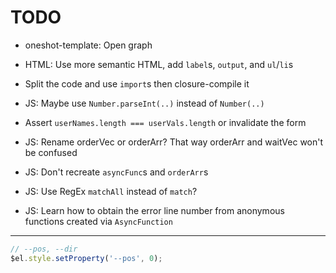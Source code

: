TODO
====

- oneshot-template: Open graph

- HTML: Use more semantic HTML, add `label`s, `output`, and `ul`/`li`s

- Split the code and use `import`s then closure-compile it

- JS: Maybe use `Number.parseInt(..)` instead of `Number(..)`

- Assert `userNames.length === userVals.length` or invalidate the form

- JS: Rename orderVec or orderArr? That way orderArr and waitVec won't be confused

- JS: Don't recreate `asyncFunc`s and `orderArr`s

- JS: Use RegEx `matchAll` instead of `match`?

- JS: Learn how to obtain the error line number from anonymous functions created via `AsyncFunction`

---

```js
// --pos, --dir
$el.style.setProperty('--pos', 0);
```
